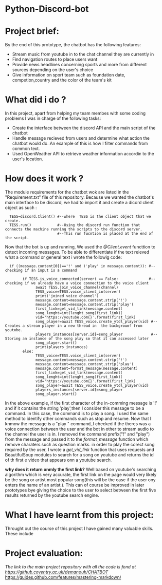 # Python-Discord-bot
# Project brief:
By the end of this prototype, the chatbot has the following features:
- Stream music from youtube in to the chat channel they are currently in
- Find navigation routes to place users want
- Provide news headlines concerning sports and more from different sources depending on the user's choice
- Give information on sport team such as foundation date, competion,country and  the color of the team's kit


# What did i do ?
In this project, apart from helping my team membes with some coding problems I was in charge of the following tasks:

- Create the interface between the discord API and the main script of the chatbot
- Handle message recieved from users and determine what action the chatbot would do. An example of this is how I filter commands from common text.
- Used OpenWeather API to retrieve weather information accordin to the user's location.

# How does it work ?
The module requirements for the chatbot wok are listed in the "Requirement.txt" file of this repository.
Because we wanted the chatbot's main interface to be discord, we had to import it and create a  dicord client object as such :
      
      TESS=discord.Client() #--where  TESS is the client object that we create.
      TESS.run()            #--Using the discord run function that connects the machine running the scripts to the discord server.
                            #--This run fucntion is placed at the end of the script.
Now that the bot is up and running, We used the *@Client.event* functtion to detect incoming messages. To be able to differentiate if the text reieved what a command or general text i wrote the followig code:

      if ((message.content[0])=='!' and ('play' in message.content)): #--checking if an input is a command

            if TESS.is_voice_connected(server) == False:              #--checking if we already have a voice connection to the voice client 
                  await TESS.join_voice_channel(channel)
                  TESS_voice=TESS.voice_client_in(server)
                  print('joined voice channel')
                  message.content=message.content.strip('!')
                  message.content=message.content.strip('play')
                  first_link=get_vid_link(message.content)
                  song_lenght=int(lenght_song(first_link))
                  vid='https://youtube.com{}'.format(first_link)
                  song_player=await TESS_voice.create_ytdl_player(vid) #--Creates a stream player in a new thread in  the backgrounf from youtube.
                  players_instances[server.id]=song_player             #-- Storing an instance of the song play so that it can accessed later
                  song_player.start()
                  print(players_instances)
            else:
                  TESS_voice=TESS.voice_client_in(server)
                  message.content=message.content.strip('!')
                  message.content=message.content.strip('play')
                  message.content=format_message(message.content)
                  first_link=get_vid_link(message.content)
                  song_lenght=int(lenght_song(first_link))
                  vid='https://youtube.com{}'.format(first_link)
                  song_player=await TESS_voice.create_ytdl_player(vid)
                  players_instances[server.id]=song_player
                  song_player.start()

In the above example, if the first character of the in-comming message is '!' and if it contains the string 'play',then I consider this message to be a command. In this case, the command is to play a song. I used the same method to identify other commands such as stop and resume. Now that I knmow the message is a "play <song>" command,.I checked if the theres was a voice connection between the user and the bot in other to stream audio to the channel the user is in. I removed the command prefix("!" and "play") from the message  and passed it to the *format_message* function which remove charaters such as question marks.
in order to play the corect song required by the user, I wrote a *get_vid_link* function that uses requests and BeautifulSoup modules to search for a song on youtube and returns the id of th first e video that appears onn a youtube search.
 
__**why does it return onmly the first link?**__ Well based on youtube's searching algorithm which is very accurate, the first link on the page would very likely be the song or artist most popular song(this will be the case if the user ony enters the name of an artist.).
This can of course be improved in later prototypes bye giving the choice to the user to select between the first five results returned by the youtube search engine.
    
      
      
      
      
 






# What I have learnt from this project:
Throught out the course of this project I have gained many valuable skills. These include




# Project evaluation:























*The link to the main project repository  with all the code is fond at https://github.coventry.ac.uk/demanouh/CHATBOT*
https://guides.github.com/features/mastering-markdown/
